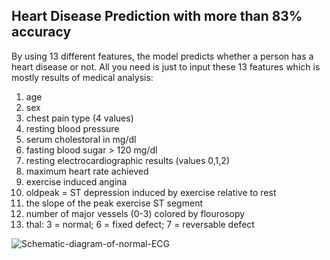 ## Heart Disease Prediction with more than 83% accuracy

By using 13 different features, the model predicts whether a person has a heart disease or not.
All you need is just to input these 13 features which is mostly results of medical analysis:

1. age
2. sex
3. chest pain type (4 values)
4. resting blood pressure
5. serum cholestoral in mg/dl
6. fasting blood sugar > 120 mg/dl
7. resting electrocardiographic results (values 0,1,2)
8. maximum heart rate achieved
9. exercise induced angina
10. oldpeak = ST depression induced by exercise relative to rest
11. the slope of the peak exercise ST segment
12. number of major vessels (0-3) colored by flourosopy
13. thal: 3 = normal; 6 = fixed defect; 7 = reversable defect


![Schematic-diagram-of-normal-ECG](https://user-images.githubusercontent.com/64093617/114946080-cd0ecd80-9e4a-11eb-8ebd-fa04f7c098d5.png)
